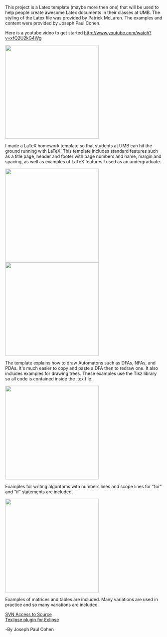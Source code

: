 This project is a Latex template (maybe more then one) that will be used to help people create awesome Latex documents in their classes at UMB. The styling of the Latex file was provided by Patrick McLaren. The examples and content were provided by Joseph Paul Cohen.

Here is a youtube video to get started http://www.youtube.com/watch?v=xfQ2U2kG4Wg

<a href='http://umb-latex-homework.googlecode.com/svn/trunk/'>
<img width='300px' src='http://umb-latex-homework.googlecode.com/svn/webimg/umblatex.png' />
</a>

I made a LaTeX homework template so that students at UMB can hit the ground running with LaTeX. This template includes standard features such as a title page, header and footer with page numbers and name, margin and spacing, as well as examples of LaTeX features I used as an undergraduate.

<img width='300px' src='http://umb-latex-homework.googlecode.com/svn/webimg/umblatex-dfa.png' />
<img width='300px' src='http://umb-latex-homework.googlecode.com/svn/webimg/umblatex-tree.png' />

The template explains how to draw Automatons such as DFAs, NFAs, and PDAs. It's much easier to copy and paste a DFA then to redraw one. It also includes examples for drawing trees. These examples use the Tikz library so all code is contained inside the .tex file.


<img width='300px' src='http://umb-latex-homework.googlecode.com/svn/webimg/umblatex-alg.png' />

Examples for writing algorithms with numbers lines and scope lines for "for" and "if" statements are included.

<img width='300pxsrc="http://umb-latex-homework.googlecode.com/svn/webimg/umblatex-matrix.png"' />
<img width='300px' src='http://umb-latex-homework.googlecode.com/svn/webimg/umblatex-table.png' />

Examples of matrices and tables are included. Many variations are used in practice and so many variations are included.

<a href='https://umb-latex-homework.googlecode.com/svn/trunk/'>
SVN Access to Source</a><br>
<a href='http://texlipse.sourceforge.net/'>Texlipse plugin for Eclipse</a><br>



-By Joseph Paul Cohen